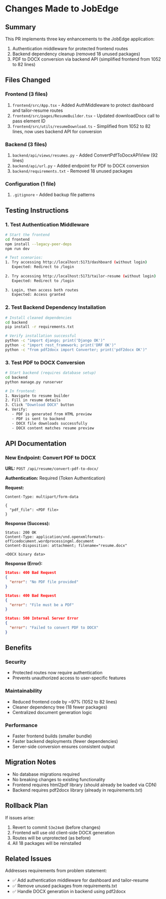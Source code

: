 # Changes Made to JobEdge

## Summary
This PR implements three key enhancements to the JobEdge application:
1. Authentication middleware for protected frontend routes
2. Backend dependency cleanup (removed 18 unused packages)
3. PDF to DOCX conversion via backend API (simplified frontend from 1052 to 82 lines)

## Files Changed

### Frontend (3 files)
1. `frontend/src/App.tsx` - Added AuthMiddleware to protect dashboard and tailor-resume routes
2. `frontend/src/pages/ResumeBuilder.tsx` - Updated downloadDocx call to pass element ID
3. `frontend/src/utils/resumeDownload.ts` - Simplified from 1052 to 82 lines, now uses backend API for conversion

### Backend (3 files)
1. `backend/api/views/resumes.py` - Added ConvertPdfToDocxAPIView (92 lines)
2. `backend/api/url.py` - Added endpoint for PDF to DOCX conversion
3. `backend/requirements.txt` - Removed 18 unused packages

### Configuration (1 file)
1. `.gitignore` - Added backup file patterns

## Testing Instructions

### 1. Test Authentication Middleware
```bash
# Start the frontend
cd frontend
npm install --legacy-peer-deps
npm run dev

# Test scenarios:
1. Try accessing http://localhost:5173/dashboard (without login)
   Expected: Redirect to /login
   
2. Try accessing http://localhost:5173/tailor-resume (without login)
   Expected: Redirect to /login
   
3. Login, then access both routes
   Expected: Access granted
```

### 2. Test Backend Dependency Installation
```bash
# Install cleaned dependencies
cd backend
pip install -r requirements.txt

# Verify installation successful
python -c "import django; print('Django OK')"
python -c "import rest_framework; print('DRF OK')"
python -c "from pdf2docx import Converter; print('pdf2docx OK')"
```

### 3. Test PDF to DOCX Conversion
```bash
# Start backend (requires database setup)
cd backend
python manage.py runserver

# In frontend:
1. Navigate to resume builder
2. Fill in resume details
3. Click "Download DOCX" button
4. Verify:
   - PDF is generated from HTML preview
   - PDF is sent to backend
   - DOCX file downloads successfully
   - DOCX content matches resume preview
```

## API Documentation

### New Endpoint: Convert PDF to DOCX

**URL:** `POST /api/resume/convert-pdf-to-docx/`

**Authentication:** Required (Token Authentication)

**Request:**
```
Content-Type: multipart/form-data

{
  "pdf_file": <PDF file>
}
```

**Response (Success):**
```
Status: 200 OK
Content-Type: application/vnd.openxmlformats-officedocument.wordprocessingml.document
Content-Disposition: attachment; filename="resume.docx"

<DOCX binary data>
```

**Response (Error):**
```json
Status: 400 Bad Request
{
  "error": "No PDF file provided"
}

Status: 400 Bad Request
{
  "error": "File must be a PDF"
}

Status: 500 Internal Server Error
{
  "error": "Failed to convert PDF to DOCX"
}
```

## Benefits

### Security
- Protected routes now require authentication
- Prevents unauthorized access to user-specific features

### Maintainability
- Reduced frontend code by ~97% (1052 to 82 lines)
- Cleaner dependency tree (18 fewer packages)
- Centralized document generation logic

### Performance
- Faster frontend builds (smaller bundle)
- Faster backend deployments (fewer dependencies)
- Server-side conversion ensures consistent output

## Migration Notes

- No database migrations required
- No breaking changes to existing functionality
- Frontend requires html2pdf library (should already be loaded via CDN)
- Backend requires pdf2docx library (already in requirements.txt)

## Rollback Plan

If issues arise:
1. Revert to commit `53e24e8` (before changes)
2. Frontend will use old client-side DOCX generation
3. Routes will be unprotected (as before)
4. All 18 packages will be reinstalled

## Related Issues

Addresses requirements from problem statement:
- ✅ Add authentication middleware for dashboard and tailor-resume
- ✅ Remove unused packages from requirements.txt
- ✅ Handle DOCX generation in backend using pdf2docx
